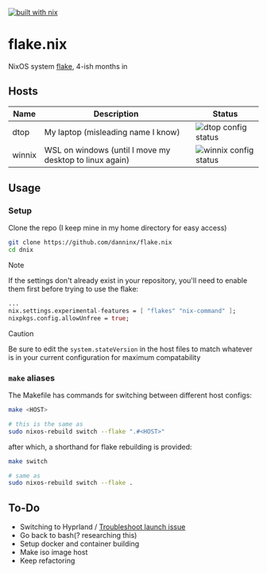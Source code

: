 [![built with nix](https://img.shields.io/static/v1?logo=nixos&logoColor=white&label=&message=Built%20with%20Nix&color=41439a)](https://builtwithnix.org)
# flake.nix

NixOS system [flake](https://nixos.wiki/wiki/Flakes), 4-ish months in

## Hosts

| **Name** | **Description** | **Status** |
| - | - | - |
| dtop | My laptop (misleading name I know) | ![dtop config status](https://img.shields.io/badge/1--23--25-builds-41439a)
| winnix | WSL on windows (until I move my desktop to linux again) | ![winnix config status](https://img.shields.io/badge/1--23--25-builds-41439a)

## Usage

### Setup
Clone the repo (I keep mine in my home directory for easy access)

```sh
git clone https://github.com/danninx/flake.nix
cd dnix
```

> [!NOTE]
> If the settings don't already exist in your repository, you'll need to enable them first before trying to use the flake:
```nix
...
nix.settings.experimental-features = [ "flakes" "nix-command" ];
nixpkgs.config.allowUnfree = true;
```

> [!CAUTION]
> Be sure to edit the `system.stateVersion` in the host files to match whatever is in your current configuration for maximum compatability

### `make` aliases
The Makefile has commands for switching between different host configs:
```sh
make <HOST>

# this is the same as
sudo nixos-rebuild switch --flake ".#<HOST>"
```

after which, a shorthand for flake rebuilding is provided:
```sh
make switch

# same as
sudo nixos-rebuild switch --flake .
```

## To-Do

- Switching to Hyprland / [Troubleshoot launch issue](https://github.com/hyprwm/Hyprland/issues/6967)
- Go back to bash(? researching this)
- Setup docker and container building
- Make iso image host
- Keep refactoring
